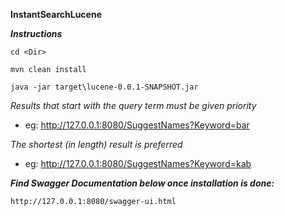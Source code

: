 **InstantSearchLucene**

***Instructions***

`cd <Dir>`

`mvn clean install`

`java -jar target\lucene-0.0.1-SNAPSHOT.jar`

_Results that start with the query term must be given priority_
 
 * eg: http://127.0.0.1:8080/SuggestNames?Keyword=bar
 
_The shortest (in length) result is preferred_
 
* eg: http://127.0.0.1:8080/SuggestNames?Keyword=kab


***Find Swagger Documentation below once installation is done:***

`http://127.0.0.1:8080/swagger-ui.html`